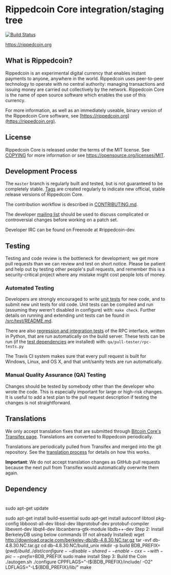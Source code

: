 Rippedcoin Core integration/staging tree
=====================================

[![Build Status](https://travis-ci.org/rippedcoin-project/rippedcoin.svg?branch=master)](https://travis-ci.org/rippedcoin-project/rippedcoin)

https://rippedcoin.org

What is Rippedcoin?
----------------

Rippedcoin is an experimental digital currency that enables instant payments to
anyone, anywhere in the world. Rippedcoin uses peer-to-peer technology to operate
with no central authority: managing transactions and issuing money are carried
out collectively by the network. Rippedcoin Core is the name of open source
software which enables the use of this currency.

For more information, as well as an immediately useable, binary version of
the Rippedcoin Core software, see [https://rippedcoin.org](https://rippedcoin.org).

License
-------

Rippedcoin Core is released under the terms of the MIT license. See [COPYING](COPYING) for more
information or see https://opensource.org/licenses/MIT.

Development Process
-------------------

The `master` branch is regularly built and tested, but is not guaranteed to be
completely stable. [Tags](https://github.com/rippedcoin-project/rippedcoin/tags) are created
regularly to indicate new official, stable release versions of Rippedcoin Core.

The contribution workflow is described in [CONTRIBUTING.md](CONTRIBUTING.md).

The developer [mailing list](https://groups.google.com/forum/#!forum/rippedcoin-dev)
should be used to discuss complicated or controversial changes before working
on a patch set.

Developer IRC can be found on Freenode at #rippedcoin-dev.

Testing
-------

Testing and code review is the bottleneck for development; we get more pull
requests than we can review and test on short notice. Please be patient and help out by testing
other people's pull requests, and remember this is a security-critical project where any mistake might cost people
lots of money.

### Automated Testing

Developers are strongly encouraged to write [unit tests](src/test/README.md) for new code, and to
submit new unit tests for old code. Unit tests can be compiled and run
(assuming they weren't disabled in configure) with: `make check`. Further details on running
and extending unit tests can be found in [/src/test/README.md](/src/test/README.md).

There are also [regression and integration tests](/qa) of the RPC interface, written
in Python, that are run automatically on the build server.
These tests can be run (if the [test dependencies](/qa) are installed) with: `qa/pull-tester/rpc-tests.py`

The Travis CI system makes sure that every pull request is built for Windows, Linux, and OS X, and that unit/sanity tests are run automatically.

### Manual Quality Assurance (QA) Testing

Changes should be tested by somebody other than the developer who wrote the
code. This is especially important for large or high-risk changes. It is useful
to add a test plan to the pull request description if testing the changes is
not straightforward.

Translations
------------

We only accept translation fixes that are submitted through [Bitcoin Core's Transifex page](https://www.transifex.com/projects/p/bitcoin/).
Translations are converted to Rippedcoin periodically.

Translations are periodically pulled from Transifex and merged into the git repository. See the
[translation process](doc/translation_process.md) for details on how this works.

**Important**: We do not accept translation changes as GitHub pull requests because the next
pull from Transifex would automatically overwrite them again.


Dependency
------------

# 
sudo apt-get update  

sudo apt-get install build-essential
sudo apt-get install autoconf libtool pkg-config libboost-all-dev libssl-dev libprotobuf-dev protobuf-compiler libevent-dev libqt4-dev libcanberra-gtk-module libdb++-dev
Step 2: Install BerkeleyDB using below commands (If not already Installed)
wget http://download.oracle.com/berkeley-db/db-4.8.30.NC.tar.gz
tar -xvf db-4.8.30.NC.tar.gz
cd db-4.8.30.NC/build_unix
mkdir -p build
BDB_PREFIX=$(pwd)/build
../dist/configure --disable-shared --enable-cxx --with-pic --prefix=$BDB_PREFIX
sudo make install
Step 3: Build the Coin
./autogen.sh
./configure CPPFLAGS="-I${BDB_PREFIX}/include/ -O2" LDFLAGS="-L${BDB_PREFIX}/lib/"
make

```
